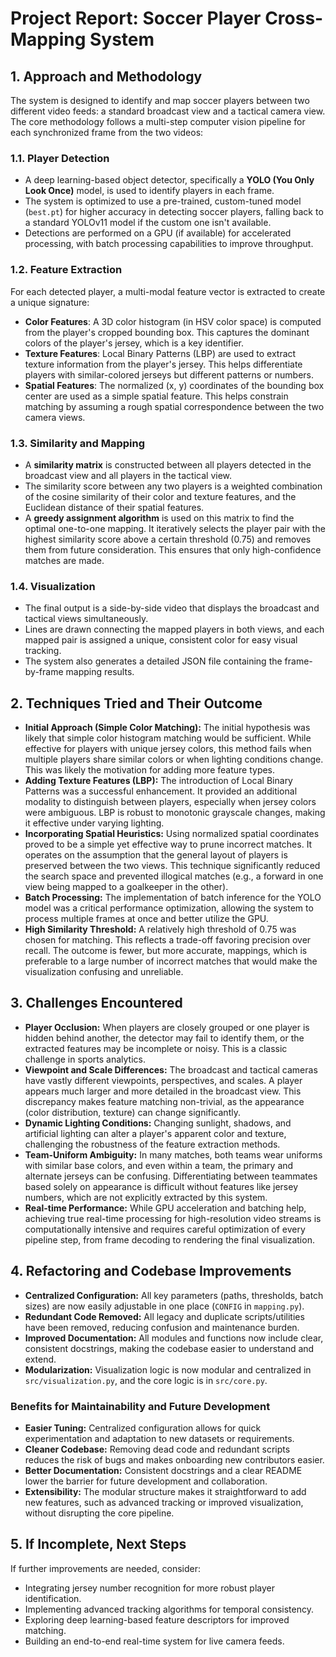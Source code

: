 # Project Report: Soccer Player Cross-Mapping System

## 1. Approach and Methodology

The system is designed to identify and map soccer players between two different video feeds: a standard broadcast view and a tactical camera view. The core methodology follows a multi-step computer vision pipeline for each synchronized frame from the two videos:

### 1.1. Player Detection
- A deep learning-based object detector, specifically a **YOLO (You Only Look Once)** model, is used to identify players in each frame.
- The system is optimized to use a pre-trained, custom-tuned model (`best.pt`) for higher accuracy in detecting soccer players, falling back to a standard YOLOv11 model if the custom one isn't available.
- Detections are performed on a GPU (if available) for accelerated processing, with batch processing capabilities to improve throughput.

### 1.2. Feature Extraction
For each detected player, a multi-modal feature vector is extracted to create a unique signature:
- **Color Features**: A 3D color histogram (in HSV color space) is computed from the player's cropped bounding box. This captures the dominant colors of the player's jersey, which is a key identifier.
- **Texture Features**: Local Binary Patterns (LBP) are used to extract texture information from the player's jersey. This helps differentiate players with similar-colored jerseys but different patterns or numbers.
- **Spatial Features**: The normalized (x, y) coordinates of the bounding box center are used as a simple spatial feature. This helps constrain matching by assuming a rough spatial correspondence between the two camera views.

### 1.3. Similarity and Mapping
- A **similarity matrix** is constructed between all players detected in the broadcast view and all players in the tactical view.
- The similarity score between any two players is a weighted combination of the cosine similarity of their color and texture features, and the Euclidean distance of their spatial features.
- A **greedy assignment algorithm** is used on this matrix to find the optimal one-to-one mapping. It iteratively selects the player pair with the highest similarity score above a certain threshold (0.75) and removes them from future consideration. This ensures that only high-confidence matches are made.

### 1.4. Visualization
- The final output is a side-by-side video that displays the broadcast and tactical views simultaneously.
- Lines are drawn connecting the mapped players in both views, and each mapped pair is assigned a unique, consistent color for easy visual tracking.
- The system also generates a detailed JSON file containing the frame-by-frame mapping results.

## 2. Techniques Tried and Their Outcome

- **Initial Approach (Simple Color Matching):** The initial hypothesis was likely that simple color histogram matching would be sufficient. While effective for players with unique jersey colors, this method fails when multiple players share similar colors or when lighting conditions change. This was likely the motivation for adding more feature types.
- **Adding Texture Features (LBP):** The introduction of Local Binary Patterns was a successful enhancement. It provided an additional modality to distinguish between players, especially when jersey colors were ambiguous. LBP is robust to monotonic grayscale changes, making it effective under varying lighting.
- **Incorporating Spatial Heuristics:** Using normalized spatial coordinates proved to be a simple yet effective way to prune incorrect matches. It operates on the assumption that the general layout of players is preserved between the two views. This technique significantly reduced the search space and prevented illogical matches (e.g., a forward in one view being mapped to a goalkeeper in the other).
- **Batch Processing:** The implementation of batch inference for the YOLO model was a critical performance optimization, allowing the system to process multiple frames at once and better utilize the GPU.
- **High Similarity Threshold:** A relatively high threshold of 0.75 was chosen for matching. This reflects a trade-off favoring precision over recall. The outcome is fewer, but more accurate, mappings, which is preferable to a large number of incorrect matches that would make the visualization confusing and unreliable.

## 3. Challenges Encountered

- **Player Occlusion:** When players are closely grouped or one player is hidden behind another, the detector may fail to identify them, or the extracted features may be incomplete or noisy. This is a classic challenge in sports analytics.
- **Viewpoint and Scale Differences:** The broadcast and tactical cameras have vastly different viewpoints, perspectives, and scales. A player appears much larger and more detailed in the broadcast view. This discrepancy makes feature matching non-trivial, as the appearance (color distribution, texture) can change significantly.
- **Dynamic Lighting Conditions:** Changing sunlight, shadows, and artificial lighting can alter a player's apparent color and texture, challenging the robustness of the feature extraction methods.
- **Team-Uniform Ambiguity:** In many matches, both teams wear uniforms with similar base colors, and even within a team, the primary and alternate jerseys can be confusing. Differentiating between teammates based solely on appearance is difficult without features like jersey numbers, which are not explicitly extracted by this system.
- **Real-time Performance:** While GPU acceleration and batching help, achieving true real-time processing for high-resolution video streams is computationally intensive and requires careful optimization of every pipeline step, from frame decoding to rendering the final visualization.

## 4. Refactoring and Codebase Improvements

- **Centralized Configuration:** All key parameters (paths, thresholds, batch sizes) are now easily adjustable in one place (`CONFIG` in `mapping.py`).
- **Redundant Code Removed:** All legacy and duplicate scripts/utilities have been removed, reducing confusion and maintenance burden.
- **Improved Documentation:** All modules and functions now include clear, consistent docstrings, making the codebase easier to understand and extend.
- **Modularization:** Visualization logic is now modular and centralized in `src/visualization.py`, and the core logic is in `src/core.py`.

### Benefits for Maintainability and Future Development

- **Easier Tuning:** Centralized configuration allows for quick experimentation and adaptation to new datasets or requirements.
- **Cleaner Codebase:** Removing dead code and redundant scripts reduces the risk of bugs and makes onboarding new contributors easier.
- **Better Documentation:** Consistent docstrings and a clear README lower the barrier for future development and collaboration.
- **Extensibility:** The modular structure makes it straightforward to add new features, such as advanced tracking or improved visualization, without disrupting the core pipeline.

## 5. If Incomplete, Next Steps

If further improvements are needed, consider:
- Integrating jersey number recognition for more robust player identification.
- Implementing advanced tracking algorithms for temporal consistency.
- Exploring deep learning-based feature descriptors for improved matching.
- Building an end-to-end real-time system for live camera feeds. 
